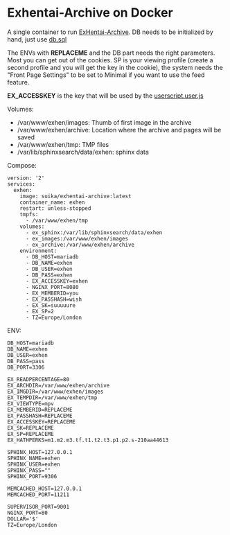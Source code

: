 # Exhentai-Archive on Docker

A single container to run [ExHentai-Archive](https://github.com/Sn0wCrack/ExHentai-Archive).
DB needs to be initialized by hand, just use [db.sql](https://github.com/Sn0wCrack/ExHentai-Archive/blob/master/db.sql)

The ENVs with __REPLACEME__ and the DB part needs the right parameters. Most you can get out of the cookies.
SP is your viewing profile (create a second profile and you will get the key in the cookie), 
the system needs the "Front Page Settings" to be set to Minimal if you want to use the feed feature.

__EX_ACCESSKEY__ is the key that will be used by the [userscript.user.js](https://github.com/Sn0wCrack/ExHentai-Archive/blob/master/userscript.user.js)


Volumes:

- /var/www/exhen/images:     Thumb of first image in the archive
- /var/www/exhen/archive:    Location where the archive and pages will be saved
- /var/www/exhen/tmp:        TMP files
- /var/lib/sphinxsearch/data/exhen: sphinx data

Compose:
```
version: '2'
services:
  exhen:
    image: suika/exhentai-archive:latest
    container_name: exhen
    restart: unless-stopped
    tmpfs:
      - /var/www/exhen/tmp
    volumes:
      - ex_sphinx:/var/lib/sphinxsearch/data/exhen
      - ex_images:/var/www/exhen/images
      - ex_archive:/var/www/exhen/archive
    environment:
      - DB_HOST=mariadb
      - DB_NAME=exhen
      - DB_USER=exhen
      - DB_PASS=exhen
      - EX_ACCESSKEY=exhen
      - NGINX_PORT=8080
      - EX_MEMBERID=you
      - EX_PASSHASH=wish
      - EX_SK=suuuuure
      - EX_SP=2
      - TZ=Europe/London
```

ENV:
```
DB_HOST=mariadb
DB_NAME=exhen
DB_USER=exhen
DB_PASS=pass
DB_PORT=3306

EX_READPERCENTAGE=80
EX_ARCHDIR=/var/www/exhen/archive
EX_IMGDIR=/var/www/exhen/images
EX_TEMPDIR=/var/www/exhen/tmp
EX_VIEWTYPE=mpv
EX_MEMBERID=REPLACEME
EX_PASSHASH=REPLACEME
EX_ACCESSKEY=REPLACEME
EX_SK=REPLACEME
EX_SP=REPLACEME
EX_HATHPERKS=m1.m2.m3.tf.t1.t2.t3.p1.p2.s-210aa44613

SPHINX_HOST=127.0.0.1
SPHINX_NAME=exhen
SPHINX_USER=exhen
SPHINX_PASS=""
SPHINX_PORT=9306

MEMCACHED_HOST=127.0.0.1
MEMCACHED_PORT=11211

SUPERVISOR_PORT=9001
NGINX_PORT=80
DOLLAR='$'
TZ=Europe/London
```